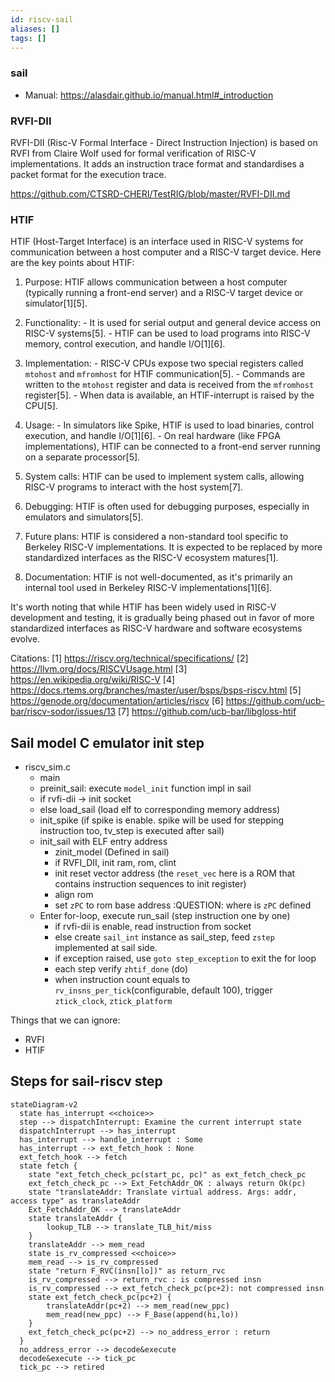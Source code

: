 ```yaml
---
id: riscv-sail
aliases: []
tags: []
---
```


### sail

* Manual: <https://alasdair.github.io/manual.html#_introduction>

### RVFI-DII

RVFI-DII (Risc-V Formal Interface - Direct Instruction Injection) is based on
RVFI from Claire Wolf used for formal verification of RISC-V implementations.
It adds an instruction trace format and standardises a packet format for the
execution trace.

<https://github.com/CTSRD-CHERI/TestRIG/blob/master/RVFI-DII.md>

### HTIF

HTIF (Host-Target Interface) is an interface used in RISC-V systems for
communication between a host computer and a RISC-V target device. Here are the
key points about HTIF:

1. Purpose: HTIF allows communication between a host computer (typically
running a front-end server) and a RISC-V target device or simulator[1][5].

2. Functionality: - It is used for serial output and general device access on
RISC-V systems[5]. - HTIF can be used to load programs into RISC-V memory,
control execution, and handle I/O[1][6].

3. Implementation: - RISC-V CPUs expose two special registers called `mtohost`
and `mfromhost` for HTIF communication[5]. - Commands are written to the
`mtohost` register and data is received from the `mfromhost` register[5]. -
When data is available, an HTIF-interrupt is raised by the CPU[5].

4. Usage: - In simulators like Spike, HTIF is used to load binaries, control
execution, and handle I/O[1][6]. - On real hardware (like FPGA
implementations), HTIF can be connected to a front-end server running on a
separate processor[5].

5. System calls: HTIF can be used to implement system calls, allowing RISC-V
programs to interact with the host system[7].

6. Debugging: HTIF is often used for debugging purposes, especially in
emulators and simulators[5].

7. Future plans: HTIF is considered a non-standard tool specific to Berkeley
RISC-V implementations. It is expected to be replaced by more standardized
interfaces as the RISC-V ecosystem matures[1].

8. Documentation: HTIF is not well-documented, as it's primarily an internal
tool used in Berkeley RISC-V implementations[1][6].

It's worth noting that while HTIF has been widely used in RISC-V development
and testing, it is gradually being phased out in favor of more standardized
interfaces as RISC-V hardware and software ecosystems evolve.

Citations:
[1] https://riscv.org/technical/specifications/
[2] https://llvm.org/docs/RISCVUsage.html
[3] https://en.wikipedia.org/wiki/RISC-V
[4] https://docs.rtems.org/branches/master/user/bsps/bsps-riscv.html
[5] https://genode.org/documentation/articles/riscv
[6] https://github.com/ucb-bar/riscv-sodor/issues/13
[7] https://github.com/ucb-bar/libgloss-htif

## Sail model C emulator init step

- riscv_sim.c
  * main
  * preinit_sail: execute `model_init` function impl in sail
  * if rvfi-dii -> init socket
  * else load_sail (load elf to corresponding memory address)
  * init_spike (if spike is enable. spike will be used for stepping instruction too, tv_step is executed after sail)
  * init_sail with ELF entry address
    * zinit_model (Defined in sail)
    * if RVFI_DII, init ram, rom, clint
    * init reset vector address (the `reset_vec` here is a ROM that contains instruction sequences to init register)
    * align rom
    * set `zPC` to rom base address :QUESTION: where is `zPC` defined
  * Enter for-loop, execute run_sail (step instruction one by one)
    * if rvfi-dii is enable, read instruction from socket
    * else create `sail_int` instance as sail_step, feed `zstep` implemented at sail side.
    * if exception raised, use `goto step_exception` to exit the for loop
    * each step verify `zhtif_done` (do)
    * when instruction count equals to `rv_insns_per_tick`(configurable, default 100), trigger `ztick_clock`, `ztick_platform`

Things that we can ignore:

- RVFI
- HTIF

## Steps for sail-riscv step

```mermaid
stateDiagram-v2
  state has_interrupt <<choice>>
  step --> dispatchInterrupt: Examine the current interrupt state
  dispatchInterrupt --> has_interrupt
  has_interrupt --> handle_interrupt : Some
  has_interrupt --> ext_fetch_hook : None
  ext_fetch_hook --> fetch
  state fetch {
    state "ext_fetch_check_pc(start_pc, pc)" as ext_fetch_check_pc
    ext_fetch_check_pc --> Ext_FetchAddr_OK : always return Ok(pc)
    state "translateAddr: Translate virtual address. Args: addr, access type" as translateAddr
    Ext_FetchAddr_OK --> translateAddr
    state translateAddr {
        lookup_TLB --> translate_TLB_hit/miss
    }
    translateAddr --> mem_read
    state is_rv_compressed <<choice>>
    mem_read --> is_rv_compressed
    state "return F_RVC(insn[lo])" as return_rvc
    is_rv_compressed --> return_rvc : is compressed insn
    is_rv_compressed --> ext_fetch_check_pc(pc+2): not compressed insn
    state ext_fetch_check_pc(pc+2) {
        translateAddr(pc+2) --> mem_read(new_ppc)
        mem_read(new_ppc) --> F_Base(append(hi,lo))
    }
    ext_fetch_check_pc(pc+2) --> no_address_error : return
  }
  no_address_error --> decode&execute
  decode&execute --> tick_pc
  tick_pc --> retired
```
